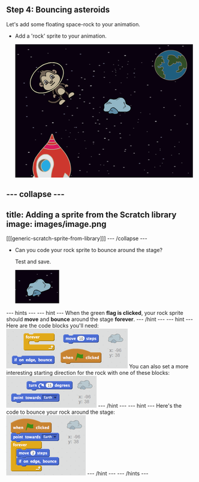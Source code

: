 ## Step 4: Bouncing asteroids

Let's add some floating space-rock to your animation.

+ Add a 'rock' sprite to your animation.

	![Adding a rock sprite](images/space-rock-sprite.png)

--- collapse ---
---
title: Adding a sprite from the Scratch library
image: images/image.png
---
[[[generic-scratch-sprite-from-library]]]
--- /collapse ---

+ Can you code your rock sprite to bounce around the stage?

    Test and save.

    ![Testing a bouncing rock](images/space-bounce-test.png)

--- hints ---
--- hint ---
When the green __flag is clicked__, your rock sprite should __move__ and __bounce__ around the stage __forever__.
--- /hint ---
--- hint ---
Here are the code blocks you'll need:
![Blocks for a bouncing rock](images/space-bounce-blocks.png)
You can also set a more interesting starting direction for the rock with one of these blocks:
![Setting the rock's initial position](images/space-initial-position.png)
--- /hint ---
--- hint ---
Here's the code to bounce your rock around the stage:
![Code for a bouncing rock](images/space-bounce-code.png)
--- /hint ---
--- /hints ---
